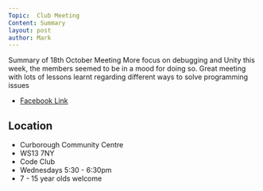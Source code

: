 ```yaml
---
Topic:  Club Meeting
Content: Summary
layout: post
author: Mark
---
```

Summary of 18th October Meeting More focus on debugging and Unity this week, the members seemed to be in a mood for doing so. Great meeting with lots of lessons learnt regarding different ways to solve programming issues



* [Facebook Link](https://www.facebook.com/720665616418529/posts/624768346008257)

## Location

* Curborough Community Centre
* WS13 7NY
* Code Club
* Wednesdays 5:30 - 6:30pm
* 7 - 15 year olds welcome

